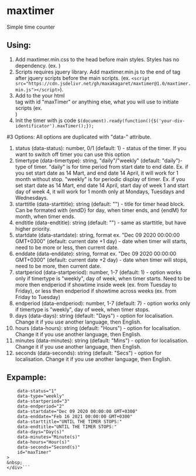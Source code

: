 # maxtimer
Simple time counter
## Using:
1. Add maxtimer.min.css to the head before main styles. Styles has no dependency. (ex. <link rel="stylesheet" href="https://cdn.jsdelivr.net/gh/maxakagaret/maxtimer@1.0/maxtimer.min.css">)
2. Scripts requires jquery library. Add maxtimer.min.js to the end of <body> tag after jquery scripts before the main scripts. (ex. `<script src="https://cdn.jsdelivr.net/gh/maxakagaret/maxtimer@1.0/maxtimer.min.js"></script>`).
3. Add to the your html <div> tag with id "maxTimer" or anything else, what you will use to initiate scripts (ex. <div id="maxTimer"></div>)
4. Init the timer with js code `$(document).ready(function(){$('your-div-identificator').maxTimer();});`

#3 Options:
All options are duplicated with "data-" attribute.
1. status (data-status): number, 0/1 (default: 1) - status of the timer. If you want to switch off timer you can use this option
2. timertype (data-timertype): string, "daily"/"weekly" (default: "daily")- type of timer. "daily" is for time period from start date to end date. Ex. if you set start date as 14 Mart, and end date 14 April, it will work for 1 month without stop. "weekly" is for periodic display of timer. Ex. if you set start date as 14 Mart, end date 14 April, start day of week 1 and start day of week 4, it will work for 1 month only at Mondays, Tuesdays and Wednesdays.
3. starttitle (data-starttitle): string (default: "") - title for timer head block. Can be formated with {endD} for day, when timer ends, and {endM} for month, when timer ends.
4. endtitle (data-endtitle): string (default: "") - same as starttitle, but have higher priority.
5. startdate (data-startdate): string, format ex. "Dec 09 2020 00:00:00 GMT+0300" (default: current date +1 day) - date when timer will starts, need to be more or less, then current date.
6. enddate (data-enddate): string, format ex. "Dec 09 2020 00:00:00 GMT+0300" (default: current date +2 day) - date when timer will stops, need to be more, then current date.
7. startperiod (data-startperiod): number, 1-7 (default: 1) - option works only if timertype is "weekly", day of week, when timer starts. Need to be more then endperiod if showtime inside week (ex. from Tuesday to Friday), or less then endperiod if showtime across weeks (ex. from Friday to Tuesday)
8. endperiod (data-endperiod): number, 1-7 (default: 7) - option works only if timertype is "weekly", day of week, when timer stops.
9. days (data-days): string (default: "Days") - option for localisation. Change it if you use another language, then English.
10. hours (data-hours): string (default: "Hours") - option for localisation. Change it if you use another language, then English.
11. minutes (data-minutes): string (default: "Mins") - option for localisation. Change it if you use another language, then English.
12. seconds (data-seconds): string (default: "Secs") - option for localisation. Change it if you use another language, then English.

## Expample:

```<div
	data-status="1"
	data-type="weekly"
	data-startperiod="3"
	data-endperiod="2"
	data-startdate="Dec 09 2020 00:00:00 GMT+0300"
	data-enddate="Feb 16 2021 00:00:00 GMT+0300"
	data-starttitle="UNTIL THE TIMER STOPS:"
	data-endtitle="UNTIL THE TIMER STOPS:"
	data-days="Day(s)"
	data-minutes="Minute(s)"
	data-hours="Hour(s)"
	data-seconds="Second(s)"
	id="maxTimer"
>
&nbsp;
</div>```
